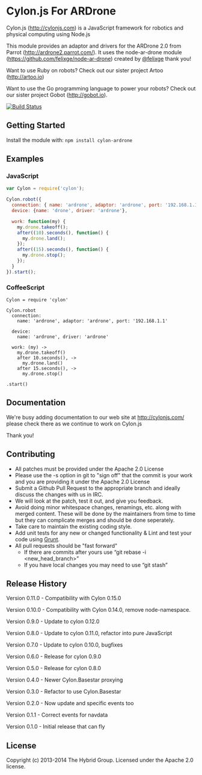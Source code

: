 # Cylon.js For ARDrone

Cylon.js (http://cylonjs.com) is a JavaScript framework for robotics and physical computing using Node.js

This module provides an adaptor and drivers for the ARDrone 2.0 from Parrot (http://ardrone2.parrot.com/). It uses the node-ar-drone module (https://github.com/felixge/node-ar-drone) created by [@felixge](https://github.com/felixge) thank you!

Want to use Ruby on robots? Check out our sister project Artoo (http://artoo.io)

Want to use the Go programming language to power your robots? Check out our sister project Gobot (http://gobot.io).

[![Build Status](https://secure.travis-ci.org/hybridgroup/cylon-ardrone.png?branch=master)](http://travis-ci.org/hybridgroup/cylon-ardrone)

## Getting Started
Install the module with: `npm install cylon-ardrone`

## Examples

### JavaScript
```javascript
var Cylon = require('cylon');

Cylon.robot({
  connection: { name: 'ardrone', adaptor: 'ardrone', port: '192.168.1.1' },
  device: {name: 'drone', driver: 'ardrone'},

  work: function(my) {
    my.drone.takeoff();
    after((10).seconds(), function() { 
      my.drone.land();
    });
    after((15).seconds(), function() { 
      my.drone.stop();
    });    
  }
}).start();
```

### CoffeeScript
```
Cylon = require 'cylon'

Cylon.robot
  connection:
    name: 'ardrone', adaptor: 'ardrone', port: '192.168.1.1'

  device:
    name: 'ardrone', driver: 'ardrone'

  work: (my) ->
    my.drone.takeoff()
    after 10.seconds(), ->
      my.drone.land()
    after 15.seconds(), ->
      my.drone.stop()

.start()
```

## Documentation

We're busy adding documentation to our web site at http://cylonjs.com/ please check there as we continue to work on Cylon.js

Thank you!

## Contributing

* All patches must be provided under the Apache 2.0 License
* Please use the -s option in git to "sign off" that the commit is your work and you are providing it under the Apache 2.0 License
* Submit a Github Pull Request to the appropriate branch and ideally discuss the changes with us in IRC.
* We will look at the patch, test it out, and give you feedback.
* Avoid doing minor whitespace changes, renamings, etc. along with merged content. These will be done by the maintainers from time to time but they can complicate merges and should be done seperately.
* Take care to maintain the existing coding style.
* Add unit tests for any new or changed functionality & Lint and test your code using [Grunt](http://gruntjs.com/).
* All pull requests should be "fast forward"
  * If there are commits after yours use “git rebase -i <new_head_branch>”
  * If you have local changes you may need to use “git stash”
  
## Release History

Version 0.11.0 - Compatibility with Cylon 0.15.0

Version 0.10.0 - Compatibility with Cylon 0.14.0, remove node-namespace.

Version 0.9.0 - Update to cylon 0.12.0

Version 0.8.0 - Update to cylon 0.11.0, refactor into pure JavaScript

Version 0.7.0 - Update to cylon 0.10.0, bugfixes

Version 0.6.0 - Release for cylon 0.9.0

Version 0.5.0 - Release for cylon 0.8.0

Version 0.4.0 - Newer Cylon.Basestar proxying

Version 0.3.0 - Refactor to use Cylon.Basestar

Version 0.2.0 - Now update and specific events too

Version 0.1.1 - Correct events for navdata

Version 0.1.0 - Initial release that can fly

## License
Copyright (c) 2013-2014 The Hybrid Group. Licensed under the Apache 2.0 license.
